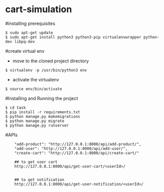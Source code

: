 # cart-simulation

#installing prerequisites
```
$ sudo apt-get update
$ sudo apt-get install python3 python3-pip virtualenvwrapper python-dev libpq-dev
```

#create virtual env
- move to the cloned project directory
```
$ virtualenv -p /usr/bin/python3 env
```

- activate the virtualenv
```
$ source env/bin/activate
```

#Installing and Running the project
```
$ cd task
$ pip install -r requirements.txt
$ python manage.py makemigrations
$ python manage.py migrate
$ python manage.py runserver
```


#APIs
```
    "add-product": "http://127.0.0.1:8000/api/add-product/",
    "add-user": "http://127.0.0.1:8000/api/add-user/",
    "create-cart": "http://127.0.0.1:8000/api/create-cart/"

    ## to get user cart
    http://127.0.0.1:8000/api/get-user-cart/<userId>/


    ## to get notification
    http://127.0.0.1:8000/api/get-user-notification/<userId>/

    
```
